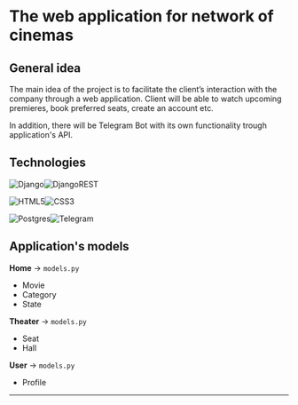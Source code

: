 # The web application for network of cinemas


## General idea
The main idea of the project is to facilitate the client’s interaction with the company through a web application. Client will be able to watch upcoming premieres, book preferred seats, create an account etc.

In addition, there will be Telegram Bot with its own functionality trough application's API.


## Technologies
![Django](https://img.shields.io/badge/django-%23092E20.svg?style=for-the-badge&logo=django&logoColor=white)![DjangoREST](https://img.shields.io/badge/DJANGO-REST-ff1709?style=for-the-badge&logo=django&logoColor=white&color=ff1709&labelColor=gray)

![HTML5](https://img.shields.io/badge/html5-%23E34F26.svg?style=for-the-badge&logo=html5&logoColor=white)![CSS3](https://img.shields.io/badge/css3-%231572B6.svg?style=for-the-badge&logo=css3&logoColor=white)

![Postgres](https://img.shields.io/badge/postgres-%23316192.svg?style=for-the-badge&logo=postgresql&logoColor=white)![Telegram](https://img.shields.io/badge/Telegram-2CA5E0?style=for-the-badge&logo=telegram&logoColor=white)


## Application's models
**Home** ->
```models.py```
- Movie
- Category
- State

**Theater** ->
```models.py```
- Seat
- Hall

**User** ->
```models.py```
- Profile


---
